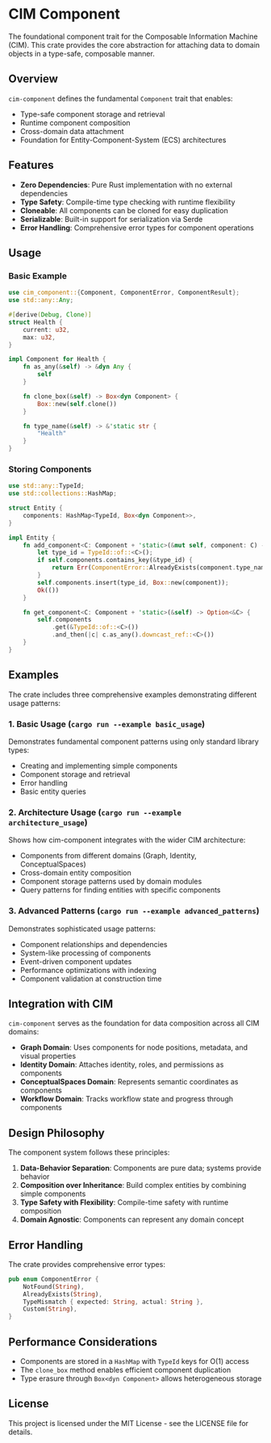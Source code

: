 # CIM Component

The foundational component trait for the Composable Information Machine (CIM). This crate provides the core abstraction for attaching data to domain objects in a type-safe, composable manner.

## Overview

`cim-component` defines the fundamental `Component` trait that enables:
- Type-safe component storage and retrieval
- Runtime component composition
- Cross-domain data attachment
- Foundation for Entity-Component-System (ECS) architectures

## Features

- **Zero Dependencies**: Pure Rust implementation with no external dependencies
- **Type Safety**: Compile-time type checking with runtime flexibility
- **Cloneable**: All components can be cloned for easy duplication
- **Serializable**: Built-in support for serialization via Serde
- **Error Handling**: Comprehensive error types for component operations

## Usage

### Basic Example

```rust
use cim_component::{Component, ComponentError, ComponentResult};
use std::any::Any;

#[derive(Debug, Clone)]
struct Health {
    current: u32,
    max: u32,
}

impl Component for Health {
    fn as_any(&self) -> &dyn Any {
        self
    }

    fn clone_box(&self) -> Box<dyn Component> {
        Box::new(self.clone())
    }

    fn type_name(&self) -> &'static str {
        "Health"
    }
}
```

### Storing Components

```rust
use std::any::TypeId;
use std::collections::HashMap;

struct Entity {
    components: HashMap<TypeId, Box<dyn Component>>,
}

impl Entity {
    fn add_component<C: Component + 'static>(&mut self, component: C) -> ComponentResult<()> {
        let type_id = TypeId::of::<C>();
        if self.components.contains_key(&type_id) {
            return Err(ComponentError::AlreadyExists(component.type_name().to_string()));
        }
        self.components.insert(type_id, Box::new(component));
        Ok(())
    }

    fn get_component<C: Component + 'static>(&self) -> Option<&C> {
        self.components
            .get(&TypeId::of::<C>())
            .and_then(|c| c.as_any().downcast_ref::<C>())
    }
}
```

## Examples

The crate includes three comprehensive examples demonstrating different usage patterns:

### 1. Basic Usage (`cargo run --example basic_usage`)
Demonstrates fundamental component patterns using only standard library types:
- Creating and implementing simple components
- Component storage and retrieval
- Error handling
- Basic entity queries

### 2. Architecture Usage (`cargo run --example architecture_usage`)
Shows how cim-component integrates with the wider CIM architecture:
- Components from different domains (Graph, Identity, ConceptualSpaces)
- Cross-domain entity composition
- Component storage patterns used by domain modules
- Query patterns for finding entities with specific components

### 3. Advanced Patterns (`cargo run --example advanced_patterns`)
Demonstrates sophisticated usage patterns:
- Component relationships and dependencies
- System-like processing of components
- Event-driven component updates
- Performance optimizations with indexing
- Component validation at construction time

## Integration with CIM

`cim-component` serves as the foundation for data composition across all CIM domains:

- **Graph Domain**: Uses components for node positions, metadata, and visual properties
- **Identity Domain**: Attaches identity, roles, and permissions as components
- **ConceptualSpaces Domain**: Represents semantic coordinates as components
- **Workflow Domain**: Tracks workflow state and progress through components

## Design Philosophy

The component system follows these principles:

1. **Data-Behavior Separation**: Components are pure data; systems provide behavior
2. **Composition over Inheritance**: Build complex entities by combining simple components
3. **Type Safety with Flexibility**: Compile-time safety with runtime composition
4. **Domain Agnostic**: Components can represent any domain concept

## Error Handling

The crate provides comprehensive error types:

```rust
pub enum ComponentError {
    NotFound(String),
    AlreadyExists(String),
    TypeMismatch { expected: String, actual: String },
    Custom(String),
}
```

## Performance Considerations

- Components are stored in a `HashMap` with `TypeId` keys for O(1) access
- The `clone_box` method enables efficient component duplication
- Type erasure through `Box<dyn Component>` allows heterogeneous storage

## License

This project is licensed under the MIT License - see the LICENSE file for details. 